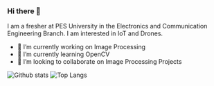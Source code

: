 ### Hi there 👋

I am a fresher at PES University in the Electronics and Communication Engineering Branch. I am interested in IoT and Drones.

- 🔭 I’m currently working on Image Processing
- 🌱 I’m currently learning OpenCV
- 👯 I’m looking to collaborate on Image Processing Projects

![Github stats](https://github-readme-stats.vercel.app/api?username=jacob-02&theme=tokyonight)
![Top Langs](https://github-readme-stats.vercel.app/api/top-langs/?username=jacob-02&theme=tokyonight)

